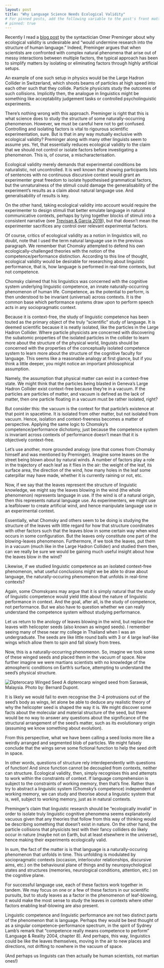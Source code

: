 ```yaml
---
layout: post
title: "Why Language Science Needs Ecological Validity"
# For pinned posts, add the following variable to the post's front matter:
# pinned: true
---
```

Recently I read a <a href="https://omer.lingsite.org/blogpost-ecological-validity/" target="_blank">blog post</a> by the syntactician Omer Preminger about why ecological validity is undesirable and “would undermine research into the structure of human language.” Indeed, Preminger argues that when scientists are confronted with complex natural phenomena that arise out of messy interactions between multiple factors, the typical approach has been to simplify matters by isolating or eliminating factors through highly artificial setups. 

An example of one such setup in physics would be the Large Hadron Collider in Switzerland, which shoots beams of particles at high speed into each other such that they collide. Particle physicists study the outcomes of such collisions. Implicitly then, the analogue in linguistics might be something like acceptability judgement tasks or controlled psycholinguistic experiments.

There’s nothing wrong with this approach. Preminger is right that this is what science does to study the structure of some naturally-occurring phenomenon. However, we must be careful here not to get confused. Controlling and isolating factors is vital to rigourous scientific experimentation, sure. But is that in any way mutually exclusive with ecological validity? Preminger along with many other linguists seem to assume yes. Yet, that essentially reduces ecological validity to the claim that we should not control or isolate factors before investigating a phenomenon. This is, of course, a mischaracterisation.

Ecological validity merely demands that experimental conditions be naturalistic, not uncontrolled. It is well known that showing participants lists of sentences with no continuous discursive context would grant an experimenter great freedom to isolate hypothesised grammatical factors, but the unnaturalness of the stimuli could damage the generalisability of the experiment’s results as a claim about natural language use. And generalisability of results is key.

On the other hand, taking ecological validity into account would require the experimenter to design stimuli that better emulate language in natural communicative contexts, perhaps by tying together blocks of stimuli into a consistent narrative (see <a href="https://www.sciencedirect.com/science/article/pii/S0388000119302554" target="blank">Trevisan & García 2019</a>), but that doesn’t mean the experimenter sacrifices any control over relevant experimental factors.

Of course, critics of ecological validity as a notion in linguistics will, no doubt, note that I used the term natural language use in the previous paragraph. We remember that Chomsky attempted to defend his own ecologically-challenged theories with the notion of the competence/performance distinction. According to this line of thought, ecological validity would be desirable for researching about linguistic performance, that is, how language is performed in real-time contexts, but not competence. 

Chomsky claimed that his linguistics was concerned with the cognitive system underlying linguistic competence, an innate naturally-occurring phenomenon of human life. Competence, as the potential to perform, is then understood to be invariant (universal) across contexts. It is the common base which performance systems draw upon to perform speech acts in any sociopragmatic context.

Because it is context-free, the study of linguistic competence has been touted as the primary object of the truly “scientific” study of language. It is deemed scientific because it is neatly isolated, like the particles in the Large Hadron Collider. Where particle physicists are concerned with discovering the subatomic properties of the isolated particles in the collider to learn more about the structure of the physical world, linguists should be concerned with the properties of the conceptually isolated competence system to learn more about the structure of the cognitive faculty for language. This seems like a reasonable analogy at first glance, but if you think a little deeper, you might notice an important philosophical assumption.

Namely, the assumption that physical matter can exist in a context-free state. We might think that the particles being blasted in Geneva’s Large Hadron Collider exist context-free because they’re in a vacuum. If the particles are particles of matter, and vacuum is defined as the lack of matter, then one particle floating in a vacuum must be rather isolated, right? 

But consider this: the vacuum is the context for that particle’s existence at that point in spacetime. It is isolated from other matter, but not isolated from vacuum. Hence, isolation and context-freeness becomes a matter of perspective. Applying the same logic to Chomsky’s competence/performance dichotomy, just because the competence system is invariant across contexts of performance doesn’t mean that it is objectively context-free.

Let’s use another, more grounded analogy (one that comes from Chomsky himself and was mentioned by Preminger). Imagine some leaves on the street being blown about by natural winds. A number of factors play a role in the trajectory of each leaf as it flies in the air: the weight of the leaf, its surface area, the direction of the wind, how many holes in the leaf some caterpillar may have made, whether it is currently raining or not, etc. 

Now, if we say that the leaves represent the structure of linguistic knowledge, we might say the leaves blowing in the wind (the whole phenomenon) represents language in use. If the wind is of a natural origin, then this represents natural language use. As experimenters, we might use a leafblower to create artificial wind, and hence manipulate language use in an experimental context.

Essentially, what Chomsky and others seem to be doing is studying the structure of the leaves with little regard for how that structure coordinates with other factors such that the leaves blow in some certain way when wind occurs in some configuration. But the leaves only constitute one part of the blowing-leaves phenomenon. Furthermore, if we took the leaves, put them in a vacuum (much like in the Large Hadron Collider) and studied them then, can we really be sure we would be gaining much useful insight about how the leaves blow in the wind? 

Likewise, if we studied linguistic competence as an isolated context-free phenomenon, what useful conclusions might we be able to draw about language, the naturally-occuring phenomenon that unfolds in real-time contexts?

Again, some Chomskyans may argue that it is simply natural that the study of linguistic competence would yield little about the nature of linguistic performance in context. And the goal, after all, is the study of competence, not performance. But we also have to question whether we can really understand the competence system without studying performance.

Let us return to the anology of leaves blowing in the wind, but replace the leaves with helicopter seeds (also known as winged seeds). I remember seeing many of these near my college in Thailand when I was an undergraduate. The seeds are like little round balls with 3 or 4 large leaf-like wings which allow them to spin and fall slowly from trees. 

Now, this is a naturally-occurring phenomenon. So, imagine we took some of these winged seeds and placed them in the vacuum of space. Now further imagine we were martians scientists with no knowledge of the atmospheric conditions on Earth’s surface, attempting to understand the seed’s physical structure.

![Dipterocarp Winged Seed](https://upload.wikimedia.org/wikipedia/commons/thumb/8/89/Dipterocarp_Winged_Seed_%28Shorea_sp.%29_%2815866621516%29.jpg/640px-Dipterocarp_Winged_Seed_%28Shorea_sp.%29_%2815866621516%29.jpg)
A dipterocarp winged seed from Sarawak, Malaysia.
Photo by: Bernard Dupont.

It is likely we would fail to even recognise the 3-4 protrusions out of the seed’s body as wings, let alone be able to deduce any realistic theory of why the helicopter seed is shaped the way it is. We might discover some facts about the molecular and material structure of the seed, but there would be no way to answer any questions about the significance of the structural arrangement of the seed’s matter, such as its evolutionary origin (assuming we know something about evolution). 

From this perspective, what we have been calling a seed looks more like a weirdly arranged and segmented blob of particles. We might falsely conclude that the wings serve some fictional function to help the seed drift in space.

In other words, questions of structure rely interdependently with questions of function! And since function cannot be decoupled from contexts, neither can structure. Ecological validity, then, simply recognises this and attempts to work within the constraints of context. If language comprehension is subject to the constraints of working memory, then that’s fine. Rather than try to abstract a linguistic system (Chomsky’s competence) independent of working memory, we can study and theorise about a linguistic system that is, well, subject to working memory, just as in natural contexts. 

Preminger’s claim that linguistic research should be “ecologically invalid” in order to isolate truly linguistic cognitive phenomena seems explanatorily vacuous given that any theories that follow from this way of thinking would be describing something that doesn’t exist in nature. On the other hand, the particle collisions that physicists test with their fancy colliders do likely occur in nature (maybe not on Earth, but at least elsewhere in the universe), hence making their experiments ecologically valid.

In sum, the fact of the matter is is that language is a naturally-occuring phenomenon that unfolds in time. This unfolding is modulated by sociopragmatic contexts (occasion, interlocutor relationships, discursive aims, etc.) on the behavioural plane of things and by neuropsychological states and structures (memories, neurological conditions, attention, etc.) on the cognitive plane. 

For successful language use, each of these factors work together in tandem. We may focus on one or a few of these factors in our scientific pursuits, but to study leaves as a factor in the phenomenon of leaf-blowing, it would make the most sense to study the leaves in contexts where other factors enabling leaf-blowing are also present. 

Linguistic competence and linguistic performance are not two distinct parts of the phenomenon that is language. Perhaps they would be best thought of as a singular competence-performance spectrum, in the spirit of Sydney Lamb’s remark that “competence really means competence to perform” (Language & Reality 2004, chapter 8). And perhaps, this way, linguistics could be like the leaves themselves, moving in the air to new places and directions, not drifting to nowhere in the vacuum of space. 

(And perhaps us linguists can then actually be human scientists, not martian ones!) 